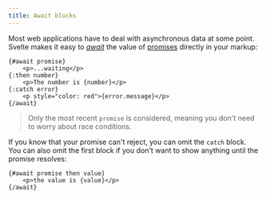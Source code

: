 ```yaml
---
title: Await blocks
---
```


Most web applications have to deal with asynchronous data at some point. Svelte makes it easy to [_await_]($docs#template-syntax-await) the value of [promises](https://developer.mozilla.org/en-US/docs/Web/JavaScript/Guide/Using_promises) directly in your markup:

```svelte
{#await promise}
	<p>...waiting</p>
{:then number}
	<p>The number is {number}</p>
{:catch error}
	<p style="color: red">{error.message}</p>
{/await}
```

> Only the most recent `promise` is considered, meaning you don't need to worry about race conditions.

If you know that your promise can't reject, you can omit the `catch` block. You can also omit the first block if you don't want to show anything until the promise resolves:

```svelte
{#await promise then value}
	<p>the value is {value}</p>
{/await}
```
